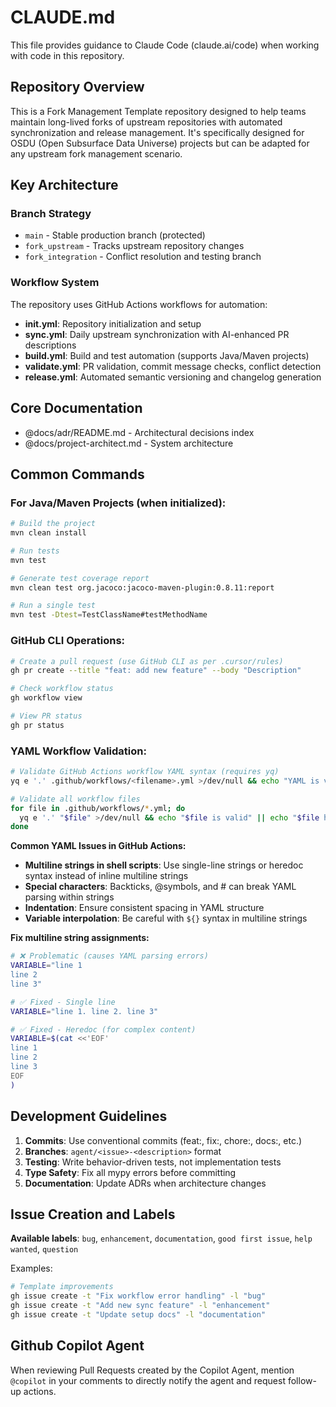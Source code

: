 # CLAUDE.md

This file provides guidance to Claude Code (claude.ai/code) when working with code in this repository.

## Repository Overview

This is a Fork Management Template repository designed to help teams maintain long-lived forks of upstream repositories with automated synchronization and release management. It's specifically designed for OSDU (Open Subsurface Data Universe) projects but can be adapted for any upstream fork management scenario.

## Key Architecture

### Branch Strategy
- `main` - Stable production branch (protected)
- `fork_upstream` - Tracks upstream repository changes
- `fork_integration` - Conflict resolution and testing branch

### Workflow System
The repository uses GitHub Actions workflows for automation:
- **init.yml**: Repository initialization and setup
- **sync.yml**: Daily upstream synchronization with AI-enhanced PR descriptions
- **build.yml**: Build and test automation (supports Java/Maven projects)
- **validate.yml**: PR validation, commit message checks, conflict detection
- **release.yml**: Automated semantic versioning and changelog generation

## Core Documentation

- @docs/adr/README.md - Architectural decisions index
- @docs/project-architect.md - System architecture

## Common Commands

### For Java/Maven Projects (when initialized):
```bash
# Build the project
mvn clean install

# Run tests
mvn test

# Generate test coverage report
mvn clean test org.jacoco:jacoco-maven-plugin:0.8.11:report

# Run a single test
mvn test -Dtest=TestClassName#testMethodName
```

### GitHub CLI Operations:
```bash
# Create a pull request (use GitHub CLI as per .cursor/rules)
gh pr create --title "feat: add new feature" --body "Description"

# Check workflow status
gh workflow view

# View PR status
gh pr status
```

### YAML Workflow Validation:
```bash
# Validate GitHub Actions workflow YAML syntax (requires yq)
yq e '.' .github/workflows/<filename>.yml >/dev/null && echo "YAML is valid"

# Validate all workflow files
for file in .github/workflows/*.yml; do
  yq e '.' "$file" >/dev/null && echo "$file is valid" || echo "$file has errors"
done
```

**Common YAML Issues in GitHub Actions:**
- **Multiline strings in shell scripts**: Use single-line strings or heredoc syntax instead of inline multiline strings
- **Special characters**: Backticks, @symbols, and # can break YAML parsing within strings
- **Indentation**: Ensure consistent spacing in YAML structure
- **Variable interpolation**: Be careful with `${}` syntax in multiline strings

**Fix multiline string assignments:**
```bash
# ❌ Problematic (causes YAML parsing errors)
VARIABLE="line 1
line 2 
line 3"

# ✅ Fixed - Single line
VARIABLE="line 1. line 2. line 3"

# ✅ Fixed - Heredoc (for complex content)
VARIABLE=$(cat <<'EOF'
line 1
line 2
line 3
EOF
)
```

## Development Guidelines

1. **Commits**: Use conventional commits (feat:, fix:, chore:, docs:, etc.)
2. **Branches**: `agent/<issue>-<description>` format
3. **Testing**: Write behavior-driven tests, not implementation tests
4. **Type Safety**: Fix all mypy errors before committing
5. **Documentation**: Update ADRs when architecture changes

## Issue Creation and Labels

**Available labels**: `bug`, `enhancement`, `documentation`, `good first issue`, `help wanted`, `question`

Examples:
```bash
# Template improvements
gh issue create -t "Fix workflow error handling" -l "bug"
gh issue create -t "Add new sync feature" -l "enhancement"
gh issue create -t "Update setup docs" -l "documentation"
```

## Github Copilot Agent

When reviewing Pull Requests created by the Copilot Agent, mention `@copilot` in your comments to directly notify the agent and request follow-up actions.
